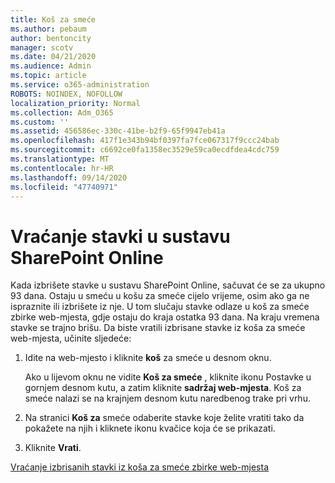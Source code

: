 ```yaml
---
title: Koš za smeće
ms.author: pebaum
author: bentoncity
manager: scotv
ms.date: 04/21/2020
ms.audience: Admin
ms.topic: article
ms.service: o365-administration
ROBOTS: NOINDEX, NOFOLLOW
localization_priority: Normal
ms.collection: Adm_O365
ms.custom: ''
ms.assetid: 456586ec-330c-41be-b2f9-65f9947eb41a
ms.openlocfilehash: 417f1e343b94bf0397fa7fce067317f9ccc24bab
ms.sourcegitcommit: c6692ce0fa1358ec3529e59ca0ecdfdea4cdc759
ms.translationtype: MT
ms.contentlocale: hr-HR
ms.lasthandoff: 09/14/2020
ms.locfileid: "47740971"
---
```

# <a name="restore-items-in-sharepoint-online"></a>Vraćanje stavki u sustavu SharePoint Online

Kada izbrišete stavke u sustavu SharePoint Online, sačuvat će se za ukupno 93 dana. Ostaju u smeću u košu za smeće cijelo vrijeme, osim ako ga ne ispraznite ili izbrišete iz nje. U tom slučaju stavke odlaze u koš za smeće zbirke web-mjesta, gdje ostaju do kraja ostatka 93 dana. Na kraju vremena stavke se trajno brišu. Da biste vratili izbrisane stavke iz koša za smeće web-mjesta, učinite sljedeće:
  
1. Idite na web-mjesto i kliknite **koš** za smeće u desnom oknu. 
    
    Ako u lijevom oknu ne vidite **Koš za smeće** , kliknite ikonu Postavke u gornjem desnom kutu, a zatim kliknite **sadržaj web-mjesta**. Koš za smeće nalazi se na krajnjem desnom kutu naredbenog trake pri vrhu.
    
2. Na stranici **Koš za** smeće odaberite stavke koje želite vratiti tako da pokažete na njih i kliknete ikonu kvačice koja će se prikazati. 
    
3. Kliknite **Vrati**.
    
[Vraćanje izbrisanih stavki iz koša za smeće zbirke web-mjesta](https://go.microsoft.com/fwlink/?linkid=866439)
  

